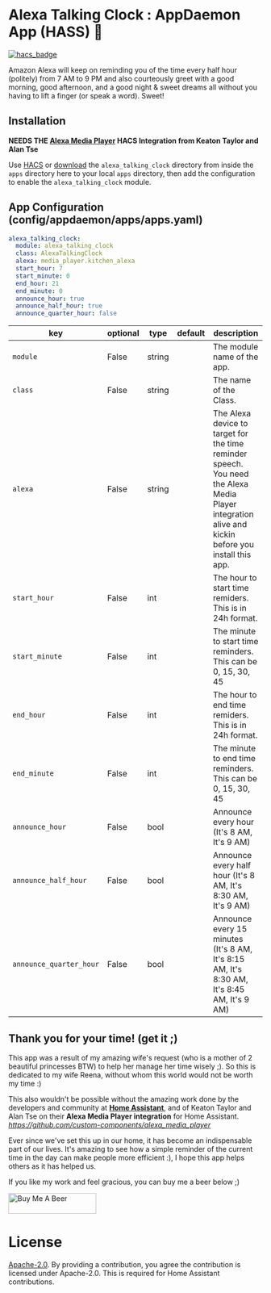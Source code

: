# Alexa Talking Clock : AppDaemon App (HASS) :chicken:

[![hacs_badge](https://img.shields.io/badge/HACS-Default-orange.svg)](https://github.com/custom-components/hacs)

Amazon Alexa will keep on reminding you of the time every half hour (politely) from 7 AM to 9 PM and also courteously greet with a good morning, good afternoon, and a good night & sweet dreams all without you having to lift a finger (or speak a word). Sweet!

## Installation
**NEEDS THE [Alexa Media Player](https://github.com/custom-components/alexa_media_player) HACS Integration from Keaton Taylor and Alan Tse**

Use [HACS](https://github.com/custom-components/hacs) or [download](https://github.com/UbhiTS/HASS-AlexaTalkingClock/tree/master/apps/alexa_talking_clock) the `alexa_talking_clock` directory from inside the `apps` directory here to your local `apps` directory, then add the configuration to enable the `alexa_talking_clock` module.

## App Configuration (config/appdaemon/apps/apps.yaml)

```yaml
alexa_talking_clock:
  module: alexa_talking_clock
  class: AlexaTalkingClock
  alexa: media_player.kitchen_alexa
  start_hour: 7
  start_minute: 0
  end_hour: 21
  end_minute: 0
  announce_hour: true
  announce_half_hour: true
  announce_quarter_hour: false
```

key | optional | type | default | description
-- | -- | -- | -- | --
`module` | False | string | | The module name of the app.
`class` | False | string | | The name of the Class.
`alexa` | False | string | | The Alexa device to target for the time reminder speech. You need the Alexa Media Player integration alive and kickin before you install this app.
`start_hour` | False | int | | The hour to start time remiders. This is in 24h format.
`start_minute` | False | int | | The minute to start time reminders. This can be 0, 15, 30, 45
`end_hour` | False | int | | The hour to end time remiders. This is in 24h format.
`end_minute` | False | int | | The minute to end time reminders. This can be 0, 15, 30, 45
`announce_hour` | False | bool | | Announce every hour (It's 8 AM, It's 9 AM)
`announce_half_hour` | False | bool | | Announce every half hour (It's 8 AM, It's 8:30 AM, It's 9 AM)
`announce_quarter_hour` | False | bool | | Announce every 15 minutes (It's 8 AM, It's 8:15 AM, It's 8:30 AM, It's 8:45 AM, It's 9 AM)

## Thank you for your time! (get it ;)
This app was a result of my amazing wife's request (who is a mother of 2 beautiful princesses BTW) to help her manage her time wisely ;). So this is dedicated to my wife Reena, without whom this world would not be worth my time :) 

This also wouldn't be possible without the amazing work done by the developers and community at **[Home Assistant](https://www.home-assistant.io/)**, and of Keaton Taylor and Alan Tse on their **Alexa Media Player integration** for Home Assistant. *https://github.com/custom-components/alexa_media_player*

Ever since we've set this up in our home, it has become an indispensable part of our lives. It's amazing to see how a simple reminder of the current time in the day can make people more efficient :), I hope this app helps others as it has helped us. 

If you like my work and feel gracious, you can buy me a beer below ;)

<a href="https://www.buymeacoffee.com/ubhits" target="_blank">
<img src="https://www.buymeacoffee.com/assets/img/custom_images/orange_img.png"
     alt="Buy Me A Beer" 
     style="height:41px !important; width:174px !important;" />
</a>

# License
[Apache-2.0](LICENSE). By providing a contribution, you agree the contribution is licensed under Apache-2.0. This is required for Home Assistant contributions.
